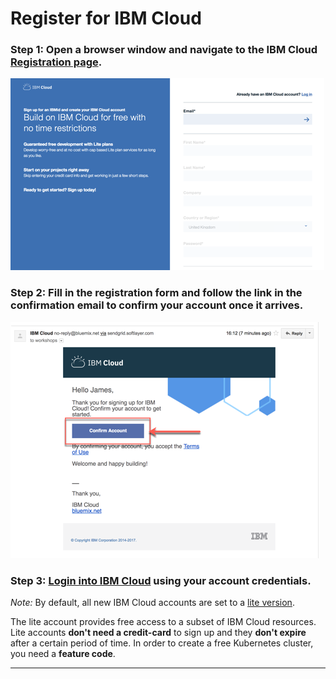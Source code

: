 # Register for IBM Cloud

### Step 1: Open a browser window and navigate to the IBM Cloud [Registration page](https://ibm.biz/Bd2JHx).

![image](../../images/registration.png)

### Step 2: Fill in the registration form and follow the link in the **confirmation email** to confirm your account once it arrives.

![Validation email](../../images/email.png)

### Step 3: [Login into IBM Cloud](https://ibm.biz/Bd2JHx) using your account credentials.

_Note:_ By default, all new IBM Cloud accounts are set to a [lite version](https://www.ibm.com/cloud/pricing).

The lite account provides free access to a subset of IBM Cloud resources. Lite accounts **don't need a credit-card** to sign up and they **don't expire** after a certain period of time. 
In order to create a free Kubernetes cluster, you need a **feature code**.

---
